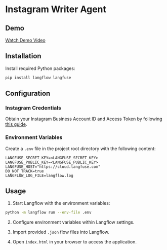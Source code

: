 # Instagram Writer Agent

## Demo
[Watch Demo Video](demo.mp4)

## Installation

Install required Python packages:
```bash
pip install langflow langfuse
```

## Configuration

### Instagram Credentials
Obtain your Instagram Business Account ID and Access Token by following [this guide](https://vdelacou.medium.com/posting-to-instagram-programmatically-cc69bf1effa8).

### Environment Variables
Create a `.env` file in the project root directory with the following content:
```env
LANGFUSE_SECRET_KEY=<LANGFUSE_SECRET_KEY>
LANGFUSE_PUBLIC_KEY=<LANGFUSE_PUBLIC_KEY>
LANGFUSE_HOST="https://cloud.langfuse.com"
DO_NOT_TRACK=true
LANGFLOW_LOG_FILE=langflow.log
```

## Usage

1. Start Langflow with the environment variables:
```bash
python -m langflow run --env-file .env
```

2. Configure environment variables within Langflow settings.

3. Import provided `.json` flow files into Langflow.

4. Open `index.html` in your browser to access the application.